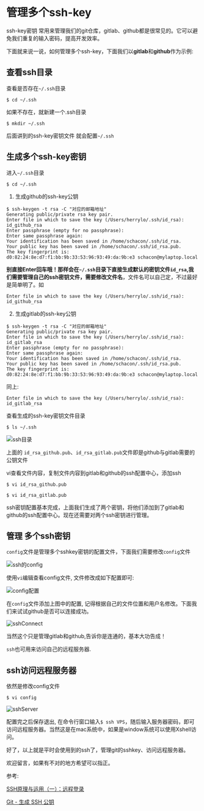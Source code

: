 # 管理多个ssh-key

ssh-key密钥 常用来管理我们的git仓库，gitlab、github都是很常见的。它可以避免我们重复的输入密码，提高开发效率。

下面就来说一说，如何管理多个ssh-key，下面我们以**gitlab**和**github**作为示例:

## 查看ssh目录

查看是否存在```~/.ssh```目录
```
$ cd ~/.ssh
```
如果不存在，就新建一个.ssh目录
```
$ mkdir ~/.ssh
```

后面讲到的ssh-key密钥文件 就会配置```~/.ssh```

## 生成多个ssh-key密钥

进入```~/.ssh```目录
```
$ cd ~/.ssh
```

1. 生成github的ssh-key公钥

```
$ ssh-keygen -t rsa -C "对应的邮箱地址"
Generating public/private rsa key pair.
Enter file in which to save the key (/Users/herrylo/.ssh/id_rsa): id_github_rsa
Enter passphrase (empty for no passphrase):
Enter same passphrase again:
Your identification has been saved in /home/schacon/.ssh/id_rsa.
Your public key has been saved in /home/schacon/.ssh/id_rsa.pub.
The key fingerprint is:
d0:82:24:8e:d7:f1:bb:9b:33:53:96:93:49:da:9b:e3 schacon@mylaptop.local
```

**别直接Enter回车哦！那样会在```~/.ssh```目录下直接生成默认的密钥文件```id_rsa```,我们需要管理自己的ssh密钥文件，需要修改文件名**，文件名可以自己定，不过最好是简单明了。如
```
Enter file in which to save the key (/Users/herrylo/.ssh/id_rsa): id_github_rsa
```

2. 生成gitlab的ssh-key公钥
```
$ ssh-keygen -t rsa -C "对应的邮箱地址"
Generating public/private rsa key pair.
Enter file in which to save the key (/Users/herrylo/.ssh/id_rsa): id_gitlab_rsa
Enter passphrase (empty for no passphrase):
Enter same passphrase again:
Your identification has been saved in /home/schacon/.ssh/id_rsa.
Your public key has been saved in /home/schacon/.ssh/id_rsa.pub.
The key fingerprint is:
d0:82:24:8e:d7:f1:bb:9b:33:53:96:93:49:da:9b:e3 schacon@mylaptop.local
```

同上:
```
Enter file in which to save the key (/Users/herrylo/.ssh/id_rsa): id_gitlab_rsa
```

查看生成的ssh-key密钥文件目录
```
$ ls ~/.ssh 
```
![ssh目录](https://raw.githubusercontent.com/HerryLo/Record/master/Img/sshDir.png)

上面的 ```id_rsa_github.pub```、```id_rsa_gitlab.pub```文件即是github与gitlab需要的公钥文件

vi查看文件内容，复制文件内容到gitlab和github的ssh配置中心，添加ssh
```
$ vi id_rsa_github.pub

$ vi id_rsa_gitlab.pub
```

ssh密钥配置基本完成，上面我们生成了两个密钥，将他们添加到了gitlab和github的ssh配置中心。现在还需要对两个ssh密钥进行管理。

## 管理 多个ssh密钥

```config```文件是管理多个sshkey密钥的配置文件，下面我们需要修改```config```文件

![ssh的config](https://raw.githubusercontent.com/HerryLo/Record/master/Img/sshConfig.png)

使用```vi```编辑查看config文件, 文件修改成如下配置即可:

![config配置](https://raw.githubusercontent.com/HerryLo/Record/master/Img/configSsh.png)

在```config```文件添加上图中的配置, 记得根据自己的文件位置和用户名修改。下面我们来试试github是否可以连接成功。

![sshConnect](https://raw.githubusercontent.com/HerryLo/Record/master/Img/sshConnect.png)

当然这个只是管理gitlab和github,告诉你是连通的，基本大功告成！

```ssh```也可用来访问自己的远程服务器.

## ssh访问远程服务器

依然是修改config文件
```
$ vi config
```
![sshServer](https://raw.githubusercontent.com/HerryLo/Record/master/Img/sshServer.png)

配置完之后保存退出, 在命令行窗口输入```$ ssh VPS```，随后输入服务器密码，即可访问远程服务器。当然这是在mac系统中，如果是window系统可以使用Xshell访问。

好了，以上就是平时会使用到的ssh了，管理git的sshkey、访问远程服务器。

欢迎留言，如果有不对的地方希望可以指正。

参考: 

[SSH原理与运用（一）：远程登录](http://www.ruanyifeng.com/blog/2011/12/ssh_remote_login.html)

[Git - 生成 SSH 公钥](https://git-scm.com/book/zh/v1/%E6%9C%8D%E5%8A%A1%E5%99%A8%E4%B8%8A%E7%9A%84-Git-%E7%94%9F%E6%88%90-SSH-%E5%85%AC%E9%92%A5)
